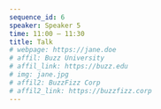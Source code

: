 ```yaml
---
sequence_id: 6
speaker: Speaker 5
time: 11:00 – 11:30
title: Talk
# webpage: https://jane.doe
# affil: Buzz University
# affil_link: https://buzz.edu
# img: jane.jpg
# affil2: BuzzFizz Corp
# affil2_link: https://buzzfizz.corp
---
```

